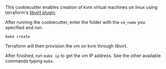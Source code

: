 This cookiecutter enables creation of kvm virtual machines on linux using
terraform's [libvirt plugin](https://github.com/dmacvicar/terraform-provider-libvirt/).

After running the cookiecutter, enter the folder with the `vm_name` you
specified and run:

`make create`

Terraform will then provision the vm on kvm through libvirt.

After finished, run `make ip` to get the vm IP address. See the other available
commands typing `make`.



